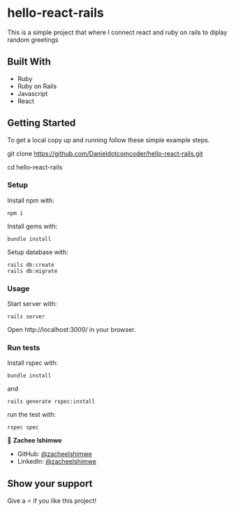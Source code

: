 # hello-react-rails
This is a simple project that where I connect react and ruby on rails to diplay random greetings

## Built With

- Ruby
- Ruby on Rails
- Javascript
- React
## Getting Started

To get a local copy up and running follow these simple example steps.

git clone https://github.com/Danieldotcomcoder/hello-react-rails.git

cd hello-react-rails

### Setup

Install npm with:

```
npm i
```
Install gems with:

```
bundle install
```
Setup database with:

```
rails db:create
rails db:migrate
```
### Usage

Start server with:

```
rails server
```

Open http://localhost:3000/ in your browser.

### Run tests

Install rspec with:

```
bundle install
```

and

```
rails generate rspec:install
```

run the test with:

```
rspec spec
```

👤 **Zachee Ishimwe**

- GitHub: [@zacheeIshimwe](https://github.com/ishimwezachee)
- LinkedIn: [@zacheeIshimwe](https://www.linkedin.com/in/zachee-ishimwe-ab952a119/)


## Show your support

Give a ⭐️ if you like this project!

